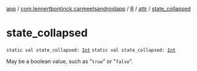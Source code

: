 [app](../../../index.md) / [com.lennertbontinck.carmeetsandroidapp](../../index.md) / [R](../index.md) / [attr](index.md) / [state_collapsed](./state_collapsed.md)

# state_collapsed

`static val state_collapsed: `[`Int`](https://kotlinlang.org/api/latest/jvm/stdlib/kotlin/-int/index.html)
`static val state_collapsed: `[`Int`](https://kotlinlang.org/api/latest/jvm/stdlib/kotlin/-int/index.html)

May be a boolean value, such as "`true`" or "`false`".

